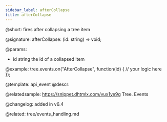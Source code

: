 ```yaml
---
sidebar_label: afterCollapse
title: afterCollapse
---          
```


@short: fires after collapsing a tree item

@signature: afterCollapse: (id: string) => void;

@params:
- id       string      the id of a collapsed item

@example:
tree.events.on("AfterCollapse", function(id) {
    // your logic here
});

@template: api_event
@descr:

@relatedsample: https://snippet.dhtmlx.com/vux1ye9g	Tree. Events

@changelog: added in v6.4

@related: tree/events_handling.md